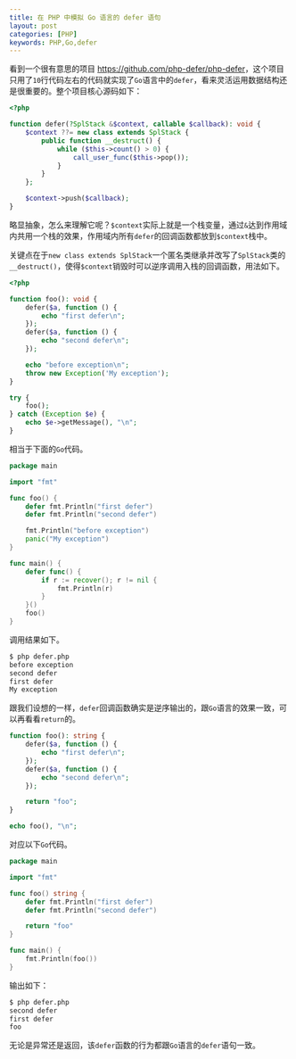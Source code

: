 ```yaml
---
title: 在 PHP 中模拟 Go 语言的 defer 语句
layout: post
categories: [PHP]
keywords: PHP,Go,defer
---
```


看到一个很有意思的项目 <a href="https://github.com/php-defer/php-defer" target="_blank">https://github.com/php-defer/php-defer</a>，这个项目只用了`10`行代码左右的代码就实现了`Go`语言中的`defer`，看来灵活运用数据结构还是很重要的。整个项目核心源码如下：

```php
<?php

function defer(?SplStack &$context, callable $callback): void {
    $context ??= new class extends SplStack {
        public function __destruct() {
            while ($this->count() > 0) {
                call_user_func($this->pop());
            }
        }
    };

    $context->push($callback);
}
```

略显抽象，怎么来理解它呢？`$context`实际上就是一个栈变量，通过`&`达到作用域内共用一个栈的效果，作用域内所有`defer`的回调函数都放到`$context`栈中。

关键点在于`new class extends SplStack`一个匿名类继承并改写了`SplStack`类的`__destruct()`，使得`$context`销毁时可以逆序调用入栈的回调函数，用法如下。

```php
<?php

function foo(): void {
    defer($a, function () {
        echo "first defer\n";
    });
    defer($a, function () {
        echo "second defer\n";
    });

    echo "before exception\n";
    throw new Exception('My exception');
}

try {
    foo();
} catch (Exception $e) {
    echo $e->getMessage(), "\n";
}
```

相当于下面的`Go`代码。

```go
package main

import "fmt"

func foo() {
    defer fmt.Println("first defer")
    defer fmt.Println("second defer")

    fmt.Println("before exception")
    panic("My exception")
}

func main() {
    defer func() {
        if r := recover(); r != nil {
            fmt.Println(r)
        }
    }()
    foo()
}
```

调用结果如下。

```bash
$ php defer.php
before exception
second defer
first defer
My exception
```

跟我们设想的一样，`defer`回调函数确实是逆序输出的，跟`Go`语言的效果一致，可以再看看`return`的。

```php
function foo(): string {
    defer($a, function () {
        echo "first defer\n";
    });
    defer($a, function () {
        echo "second defer\n";
    });

    return "foo";
}

echo foo(), "\n";
```

对应以下`Go`代码。

```go
package main

import "fmt"

func foo() string {
    defer fmt.Println("first defer")
    defer fmt.Println("second defer")

    return "foo"
}

func main() {
    fmt.Println(foo())
}
```

输出如下：

```bash
$ php defer.php
second defer
first defer
foo
```

无论是异常还是返回，该`defer`函数的行为都跟`Go`语言的`defer`语句一致。
